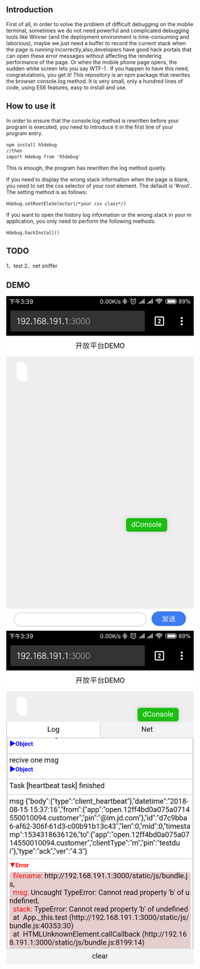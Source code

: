 ## Introduction
   First of all, in order to solve the problem of difficult debugging on the mobile terminal, sometimes we do not need powerful and complicated debugging tools like Winner (and the deployment environment is time-consuming and laborious), maybe we just need a buffer to record the current stack when the page is running incorrectly,also,developers have good hack portals that can open these error messages without affecting the rendering performance of the page. Or when the mobile phone page opens, the sudden white screen lets you say WTF-1 .
  If you happen to have this need, congratulations, you get it!
This repository is an npm package that rewrites the browser console.log method. It is very small, only a hundred lines of code, using ES6 features, easy to install and use.
## How to use it
In order to ensure that the console.log method is rewritten before your program is executed, you need to introduce it in the first line of your program entry.
```
npm install h5debug
//then
import Hdebug from 'h5debug'
```
This is enough, the program has rewritten the log method quietly.

If you need to display the wrong stack information when the page is blank, you need to set the css selector of your root element. The default is '#root'. The setting method is as follows:
```
Hdebug.setRootEleSelector(/*your css class*/)
```
If you want to open the history log information or the wrong stack in your m application, you only need to perform the following methods.
```
Hdebug.hackInstall()
```
## TODO
1、test
2、net sniffer

## DEMO
![eg1](https://raw.githubusercontent.com/whitemiaool/mconsole/master/doc/TimLine%E5%9B%BE%E7%89%8720180815155411.png)
![eg2](https://raw.githubusercontent.com/whitemiaool/mconsole/master/doc/TimLine%E5%9B%BE%E7%89%8720180815155508.png)